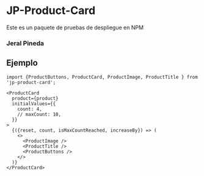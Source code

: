# JP-Product-Card

Este es un paquete de pruebas de despliegue en NPM

### Jeral Pineda

## Ejemplo

```
import {ProductButtons, ProductCard, ProductImage, ProductTitle } from 'jp-product-card';
```

```
<ProductCard
  product={product}
  initialValues={{
    count: 4,
    // maxCount: 10,
  }}
>
  {({reset, count, isMaxCountReached, increaseBy}) => (
    <>
      <ProductImage />
      <ProductTitle />
      <ProductButtons />
    </>
  )}
</ProductCard>
```
